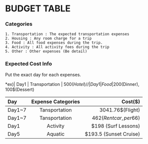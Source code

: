 # BUDGET TABLE

### Categories
~~~
1. Transportation : The expected transportation expenses
2. Housing : Any room charge for a trip
3. Food : All food expenses during the trip. 
4. Activity : All activity fees during the trip
5. Other : Other expenses (Be detail)
~~~

### Expected Cost Info

Put the exact day for each expenses.

*ex)| Day1 | Transportation | 500$(Hotel) //| Day1 | Food | 200$(Dinner), 100$(Dessert)

| Day | Expense Categories | Cost($) |
| :-------- | :--------: | --------: |
|Day1~7|Tansportation|3041.76$(Flight)|
|Day1~7|Tansportation|462$(Rent car, per 66$)|
|Day1|Activity|$198 (Surf Lessons)|
|Day5|Aquatic|$193.5 (Sunset Cruise)|
